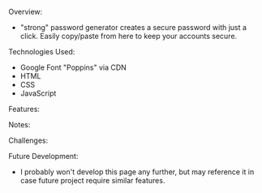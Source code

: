 Overview:

- "strong" password generator creates a secure password with just a click.  Easily copy/paste from here to keep your accounts secure.

Technologies Used:

- Google Font "Poppins" via CDN
- HTML
- CSS
- JavaScript

Features:

Notes:

Challenges:

Future Development:

- I probably won't develop this page any further, but may reference it in case future project require similar features.
